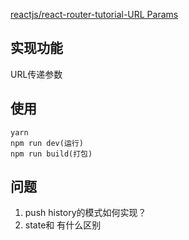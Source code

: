 
[reactjs/react-router-tutorial-URL Params](https://github.com/reactjs/react-router-tutorial/tree/master/lessons/06-params)
## 实现功能
URL传递参数

## 使用
```
yarn
npm run dev(运行)
npm run build(打包)
```
## 问题
1. push history的模式如何实现？
2. state和 有什么区别